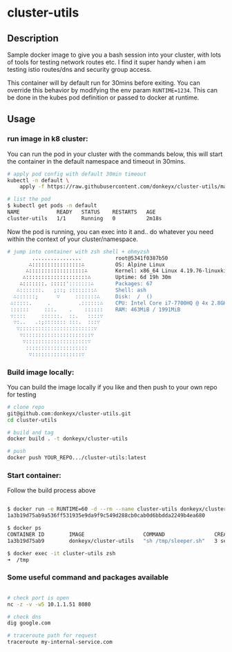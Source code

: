 # cluster-utils

## Description

Sample docker image to give you a bash session into your cluster, with lots of tools for testing
network routes etc. I find it super handy when i am testing istio routes/dns and security group
access.

This container will by default run for 30mins before exiting. You can override this behavior
by modifying the env param ```RUNTIME=1234```. This can be done in the kubes pod definition or
passed to docker at runtime.

## Usage

### run image in k8 cluster:

You can run the pod in your cluster with the commands below, this will start the container
in the default namespace and timeout in 30mins.
```bash
# apply pod config with default 30min timeout
kubectl -n default \
    apply -f https://raw.githubusercontent.com/donkeyx/cluster-utils/master/k8s-cluster-utils.yml

# list the pod
$ kubectl get pods -n default
NAME            READY   STATUS    RESTARTS   AGE
cluster-utils   1/1     Running   0          2m18s
```

Now the pod is running, you can exec into it and.. do whatever you need within the context of
your cluster/namespace.
```bash
# jump into container with zsh shell + ohmyzsh
        ................           root@5341f0387b50
       ∴::::::::::::::::∴          OS: Alpine Linux
      ∴::::::::::::::::::∴         Kernel: x86_64 Linux 4.19.76-linuxkit
     ∴::::::::::::::::::::∴        Uptime: 6d 19h 30m
    ∴:::::::. :::::':::::::∴       Packages: 67
   ∴:::::::.   ;::; ::::::::∴      Shell: ash
  ∴::::::;      ∵     :::::::∴     Disk:  /  ()
 ∴:::::.     .         .::::::∴    CPU: Intel Core i7-7700HQ @ 4x 2.8GHz
 ::::::     :::.    .    ::::::    RAM: 463MiB / 1991MiB
 ∵::::     ::::::.  ::.   ::::∵
  ∵:..   .:;::::::: :::.  :::∵
   ∵::::::::::::::::::::::::∵
    ∵::::::::::::::::::::::∵
     ∵::::::::::::::::::::∵
      ::::::::::::::::::::
       ∵::::::::::::::::∵

```


### Build image locally:

You can build the image locally if you like and then push to your own repo for testing

```bash
# clone repo
git@github.com:donkeyx/cluster-utils.git
cd cluster-utils

# build and tag
docker build . -t donkeyx/cluster-utils

# push
docker push YOUR_REPO.../cluster-utils:latest
```

### Start container:

Follow the build process above
```bash

$ docker run -e RUNTIME=60 -d --rm --name cluster-utils donkeyx/cluster-utils
1a3b19d75ab9a536ff531935e9da9f9c549d288cb0cab0d6bbdda2249b4ea680

$ docker ps
CONTAINER ID        IMAGE                   COMMAND                CREATED             STATUS              PORTS               NAMES
1a3b19d75ab9        donkeyx/cluster-utils   "sh /tmp/sleeper.sh"   3 seconds ago       Up 3 seconds                            cluster-utils

$ docker exec -it cluster-utils zsh
➜  /tmp

```

### Some useful command and packages available

```bash

# check port is open
nc -z -v -w5 10.1.1.51 8080

# check dns
dig google.com

# traceroute path for request
traceroute my-internal-service.com

```
